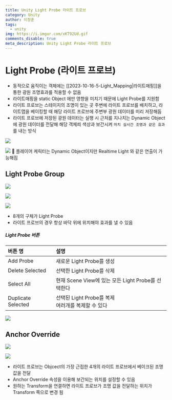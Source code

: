 ```yaml
---
title: Unity Light Probe 라이트 프로브
category: Unity
author: 이정훈
tags:
  - unity
img: https://i.imgur.com/xKT92Ud.gif
comments_disable: true
meta_description: Unity Light Probe 라이트 프로브
---
```

# Light Probe (라이트 프로브)
- 동적으로 움직이는 객체에는 [[2023-10-16-5-Light_Mapping|라이트매핑]]을 통한 광원 조명효과를 적용할 수 없음
- 라이트매핑을 static Object 에만 영향을 미치기 때문에 Light Probe를 지원함
- 라이트 프로브는 스테이지의 조명이 있는 곳 주변에 라이트 프로브를 배치하고, 라이트맵을 베이킹할 때 해당 라이트 프로브에 주변부 광원 데이터를 미리 저장해둠
- 라이트 프로브에 저장된 광원 데이터는 실행 시 근처를 지나치는 Dynamic Object에 광원 데이터를 전달해 해당 객체릐 색상과 보간시켜 `마치 실시간 조명과 같은 효과`를 내는 방식

![](https://i.imgur.com/hEgGrdF.jpg)

![](https://i.imgur.com/RueZjCP.jpg)
🔆 플레이어 케릭터는 Dynamic Object이지만 Realtime Light 와 같은 연출이 가능해짐

## Light Probe Group

![](https://i.imgur.com/zlpYs1O.jpg)

![](https://i.imgur.com/ng1rW3n.jpg)

![](https://i.imgur.com/hYfT5z4.jpg)

- 8개의 구체가 Light Probe
- 라이트 프로브의 경우 항상 바닥 위에 위치해야 효과를 낼 수 있음

##### Light Probe 버튼
|버튼 명|설명|
|:--|:--|
|Add Probe|새로운 Light Probe를 생성|
|Delete Selected|선택한 Light Probe를 삭제|
|Select All|현재 Scene View에 있는 모든 Light Probe를 선택한다|
|Duplicate Selected|선택된 Light Probe를 복제<br>여러개를 복제할 수 있다|

![](https://i.imgur.com/xKT92Ud.gif)
## Anchor Override

![](https://i.imgur.com/WKYzkGx.jpg)

![](https://i.imgur.com/USUXlkY.jpg)

- 라이트 프로브는 Objcect의 가장 근접한 4개의 라이트 프로브에서 베이크된 조명 값을 전달
- Anchor Override 속성을 이용해 보간되는 위치를 설정할 수 있음
- 원하는 Transform을 연결하면 라이트 프로브가 조명 값을 전달하는 위치가 Transform 쪽으로 변경 됨